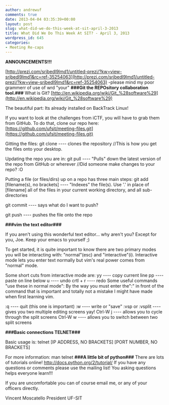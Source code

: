 ```yaml
---
author: andrewuf
comments: true
date: 2013-04-04 03:35:39+00:00
layout: post
slug: what-did-we-do-this-week-at-sit-april-3-2013
title: What Did We Do This Week At SIT? - April 3, 2013
wordpress_id: 645
categories:
- Meeting Re-caps
---
```


**ANNOUNCEMENTS!!!**

[http://prezi.com/srjbedl9lmd1/untitled-prezi/?kw=view-srjbedl9lmd1&rc=ref-35254063](http://prezi.com/srjbedl9lmd1/untitled-prezi/?kw=view-srjbedl9lmd1&rc=ref-35254063)
-please mind my poor grammerr of use of wrd "your"
**###Git the REPOsitory collaboration tool.###**
What is Git?
[http://en.wikipedia.org/wiki/Git_%28software%29](http://en.wikipedia.org/wiki/Git_%28software%29)

The beautiful part:
Its already installed on BackTrack Linux!

If you want to look at the challenges from iCTF, you will have to grab them from GitHub. To do that, clone our repo here: [https://github.com/ufsit/meeting-files.git](https://github.com/ufsit/meeting-files.git)

Gitting the files:
git clone ---- clones the repository
//This is how you get the files onto your desktop.

Updating the repo you are in:
git pull ---- "Pulls" down the latest version of the repo from GitHub or wherever
//Did someone make changes to your repo? :O

Putting a file (or files/dirs) up on a repo has three main steps:
git add [filename(s), no brackets] ---- "Indexes" the file(s). Use '.' in place of [filename] all of the files in your current working directory, and all sub-directories

git commit ---- says what do I want to push?

git push ---- pushes the file onto the repo

**###vim the text editor###**

If you aren't using this wonderful text editor... why aren't you? Except for you, Joe. Keep your emacs to yourself ;)

To get started, it is quite important to know there are two primary modes you will be interacting with: "normal"(esc) and "interactive"(i). Interactive mode lets you enter text normally but vim's real power comes from "normal" mode.

Some short cuts from interactive mode are:
yy ---- copy current line
pp ---- paste on line below
u ---- undo
crtl + r ---- redo
Some useful commands "use these in normal mode":
By the way you must enter the":" in front of the command that is important and totally not a mistake I might have made when first learning vim.

:q ---- quit (this one is important)
:w ---- write or "save"
:vsp or :vsplit ---- gives you two multiple editing screens yay!
Ctrl-W j ---- allows you to cycle through the split screens
Ctrl-W w ---- allows you to switch between two split screens

**###Basic connections TELNET###**

Basic usage is:
telnet [IP ADDRESS, NO BRACKETS] [PORT NUMBER, NO BRACKETS]

For more information:
man telnet
**###A little bit of python###**
There are lots of tutorials online!
http://docs.python.org/2/tutorial/
If you have any questions or comments please use the mailing list! You asking questions helps everyone learn!!!

If you are uncomfortable you can of course email me, or any of your officers directly.

Vincent Moscatello
President UF-SIT
